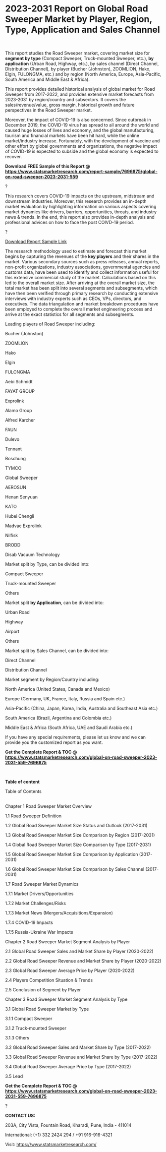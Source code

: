 <h1>2023-2031 Report on Global Road Sweeper Market by Player, Region, Type, Application and Sales Channel</h1><br/><p>This report studies the Road Sweeper market, covering market size for <strong>segment by type</strong> (Compact Sweeper, Truck-mounted Sweeper, etc.), <strong>by application</strong> (Urban Road, Highway, etc.), by sales channel (Direct Channel, Distribution Channel), by player (Bucher (Johnston), ZOOMLION, Hako, Elgin, FULONGMA, etc.) and by region (North America, Europe, Asia-Pacific, South America and Middle East & Africa).</p>
 
 
 
 <p>This report provides detailed historical analysis of global market for Road Sweeper from 2017-2022, and provides extensive market forecasts from 2023-2031 by region/country and subsectors. It covers the sales/revenue/value, gross margin, historical growth and future perspectives in the Road Sweeper market.</p>
 
 
 
 <p>Moreover, the impact of COVID-19 is also concerned. Since outbreak in December 2019, the COVID-19 virus has spread to all around the world and caused huge losses of lives and economy, and the global manufacturing, tourism and financial markets have been hit hard, while the online market/industry increase. Fortunately, with the development of vaccine and other effort by global governments and organizations, the negative impact of COVID-19 is expected to subside and the global economy is expected to recover.</p>
 
 
 
 <div><b>Download FREE Sample of this Report @ <a href="https://www.statsmarketresearch.com/download-free-sample/7696875/global-on-road-sweeper-2023-2031-559">https://www.statsmarketresearch.com/report-sample/7696875/global-on-road-sweeper-2023-2031-559</a></b></div>
 
 
 
 <p>? </p>
 
 
 
 <p>This research covers COVID-19 impacts on the upstream, midstream and downstream industries. Moreover, this research provides an in-depth market evaluation by highlighting information on various aspects covering market dynamics like drivers, barriers, opportunities, threats, and industry news & trends. In the end, this report also provides in-depth analysis and professional advices on how to face the post COIVD-19 period.</p>
 
 
 
 <p>? </p>
 
 
 
 <p><a href="https://www.statsmarketresearch.com/download-free-sample/7696875/global-on-road-sweeper-2023-2031-559">Download Report Sample Link</a></p>
 
 
 
 <p>The research methodology used to estimate and forecast this market begins by capturing the revenues of the <strong>key players</strong> and their shares in the market. Various secondary sources such as press releases, annual reports, non-profit organizations, industry associations, governmental agencies and customs data, have been used to identify and collect information useful for this extensive commercial study of the market. Calculations based on this led to the overall market size. After arriving at the overall market size, the total market has been split into several segments and subsegments, which have then been verified through primary research by conducting extensive interviews with industry experts such as CEOs, VPs, directors, and executives. The data triangulation and market breakdown procedures have been employed to complete the overall market engineering process and arrive at the exact statistics for all segments and subsegments.</p>
 
 
 
 <p>Leading players of Road Sweeper including:</p>
 
 
 
 <p>Bucher (Johnston)</p>
 
 
 
 <p>ZOOMLION</p>
 
 
 
 <p>Hako</p>
 
 
 
 <p>Elgin</p>
 
 
 
 <p>FULONGMA</p>
 
 
 
 <p>Aebi Schmidt</p>
 
 
 
 <p>FAYAT GROUP</p>
 
 
 
 <p>Exprolink</p>
 
 
 
 <p>Alamo Group</p>
 
 
 
 <p>Alfred Karcher</p>
 
 
 
 <p>FAUN</p>
 
 
 
 <p>Dulevo</p>
 
 
 
 <p>Tennant</p>
 
 
 
 <p>Boschung</p>
 
 
 
 <p>TYMCO</p>
 
 
 
 <p>Global Sweeper</p>
 
 
 
 <p>AEROSUN</p>
 
 
 
 <p>Henan Senyuan</p>
 
 
 
 <p>KATO</p>
 
 
 
 <p>Hubei Chengli</p>
 
 
 
 <p>Madvac Exprolink</p>
 
 
 
 <p>Nilfisk</p>
 
 
 
 <p>BRODD</p>
 
 
 
 <p>Disab Vacuum Technology</p>
 
 
 
 <p>Market split by Type, can be divided into:</p>
 
 
 
 <p>Compact Sweeper</p>
 
 
 
 <p>Truck-mounted Sweeper</p>
 
 
 
 <p>Others</p>
 
 
 
 <p>Market split <strong>by Application</strong>, can be divided into:</p>
 
 
 
 <p>Urban Road</p>
 
 
 
 <p>Highway</p>
 
 
 
 <p>Airport</p>
 
 
 
 <p>Others</p>
 
 
 
 <p>Market split by Sales Channel, can be divided into:</p>
 
 
 
 <p>Direct Channel</p>
 
 
 
 <p>Distribution Channel</p>
 
 
 
 <p>Market segment by Region/Country including:</p>
 
 
 
 <p>North America (United States, Canada and Mexico)</p>
 
 
 
 <p>Europe (Germany, UK, France, Italy, Russia and Spain etc.)</p>
 
 
 
 <p>Asia-Pacific (China, Japan, Korea, India, Australia and Southeast Asia etc.)</p>
 
 
 
 <p>South America (Brazil, Argentina and Colombia etc.)</p>
 
 
 
 <p>Middle East & Africa (South Africa, UAE and Saudi Arabia etc.)</p>
 
 
 
 <p>If you have any special requirements, please let us know and we can provide you the customized report as you want.</p>
 
 
 
 <div><b>Get the Complete Report & TOC @ <a href="https://www.statsmarketresearch.com/global-on-road-sweeper-2023-2031-559-7696875">https://www.statsmarketresearch.com/global-on-road-sweeper-2023-2031-559-7696875</a></b></div>
 
 
 
 <p><br />
 
 <b>Table of content</b></p>
 
 
 
 <p>Table of Contents<br />
 
 <br />
 
 Chapter 1 Road Sweeper Market Overview<br />
 
 1.1 Road Sweeper Definition<br />
 
 1.2 Global Road Sweeper Market Size Status and Outlook (2017-2031)<br />
 
 1.3 Global Road Sweeper Market Size Comparison by Region (2017-2031)<br />
 
 1.4 Global Road Sweeper Market Size Comparison by Type (2017-2031)<br />
 
 1.5 Global Road Sweeper Market Size Comparison by Application (2017-2031)<br />
 
 1.6 Global Road Sweeper Market Size Comparison by Sales Channel (2017-2031)<br />
 
 1.7 Road Sweeper Market Dynamics<br />
 
 1.7.1 Market Drivers/Opportunities<br />
 
 1.7.2 Market Challenges/Risks<br />
 
 1.7.3 Market News (Mergers/Acquisitions/Expansion)<br />
 
 1.7.4 COVID-19 Impacts<br />
 
 1.7.5 Russia-Ukraine War Impacts<br />
 
 Chapter 2 Road Sweeper Market Segment Analysis by Player<br />
 
 2.1 Global Road Sweeper Sales and Market Share by Player (2020-2022)<br />
 
 2.2 Global Road Sweeper Revenue and Market Share by Player (2020-2022)<br />
 
 2.3 Global Road Sweeper Average Price by Player (2020-2022)<br />
 
 2.4 Players Competition Situation & Trends<br />
 
 2.5 Conclusion of Segment by Player<br />
 
 Chapter 3 Road Sweeper Market Segment Analysis by Type<br />
 
 3.1 Global Road Sweeper Market by Type<br />
 
 3.1.1 Compact Sweeper<br />
 
 3.1.2 Truck-mounted Sweeper<br />
 
 3.1.3 Others<br />
 
 3.2 Global Road Sweeper Sales and Market Share by Type (2017-2022)<br />
 
 3.3 Global Road Sweeper Revenue and Market Share by Type (2017-2022)<br />
 
 3.4 Global Road Sweeper Average Price by Type (2017-2022)<br />
 
 3.5 Lead</p>
 
 
 
 <div><b>Get the Complete Report & TOC @ <a href="https://www.statsmarketresearch.com/global-on-road-sweeper-2023-2031-559-7696875">https://www.statsmarketresearch.com/global-on-road-sweeper-2023-2031-559-7696875</a></b></div>
 
 
 
 <p>? </p>
 
 
 
 <p><b>CONTACT US:</b><br />
 
 203A, City Vista, Fountain Road, Kharadi, Pune, India - 411014<br />
 
 International: (+1) 332 2424 294 / +91 916-916-4321<br />
 
 Visit: <a href="https://www.statsmarketresearch.com/">https://www.statsmarketresearch.com/</a></p>